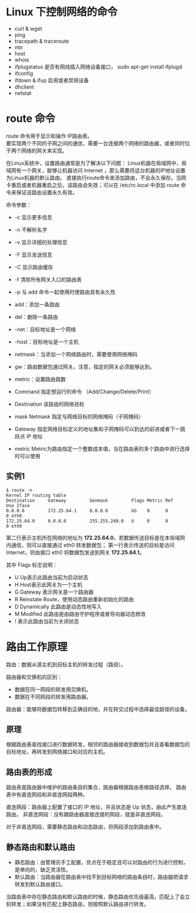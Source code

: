 # Linux 下控制网络的命令

- curl & wget 
- ping
- tracepath & traceroute
- mtr
- host
- whois
- ifplugstatus 是否有网线插入网络设备接口， sudo apt-get install ifplugd
- ifconfig
- ifdown & ifup  启用或者禁用设备
- dhclient
- netstat


# route 命令
route 命令用于显示和操作 IP路由表。          
要实现两个不同的子网之间的通信，需要一台连接两个网络的路由器，或者同时位于两个网络的网关来实现。

在Linux系统中，设置路由通常是为了解决以下问题：
Linux机器在局域网中，局域网有一个网关，能够让机器访问 Internet ，那么需要将这台机器的IP地址设置为Linux机器的默认路由。
直接执行route命令来添加路由，不会永久保存。当网卡重启或者机器重启之后，该路由会失效；可以在 /etc/rc.local 中添加 route 命令来保证该路由设置永久有效。


命令参数：
- -c 显示更多信息
- -n 不解析名字
- -v 显示详细的处理信息
- -F 显示发送信息
- -C 显示路由缓存
- -f 清除所有网关入口的路由表
- -p 与 add 命令一起使用时使路由具有永久性 



- add：添加一条路由
- del：删除一条路由
- -net：目标地址是一个网络
- -host：目标地址是一个主机
- netmask：当添加一个网络路由时，需要使用网络掩码
- gw：路由数据包通过网关。注意，指定的网关必须能够达到。
- metric：设置路由跳数
- Command 指定想运行的命令 （Add/Change/Delete/Print）
- Destination 该路由的网络目标
- mask Netmask 指定与网络目标的网络掩码（子网掩码）
- Gateway 指定网络目标定义的地址集和子网掩码可以到达的前进或者下一跳跃点 IP 地址
- metric Metric为路由指定一个整数成本值，当在路由表的多个路由中进行选择时可以使用


## 实例1
```
$ route -n
Kernel IP routing table
Destination     Gateway         Genmask         Flags Metric Ref    Use Iface
0.0.0.0         172.25.64.1     0.0.0.0         UG    0      0        0 eth0
172.25.64.0     0.0.0.0         255.255.240.0   U     0      0        0 eth0
```

第二行表示主机所在网络的地址为 **172.25.64.0**，若数据传送目标是在本局域网内通信，则可以直接通过 eth0 转发数据包；
第一行表示传送的目标是访问 Internet，则由接口 eth0 将数据包发送到网关 **172.25.64.1**。

其中 Flags 标志说明：
- U  Up表示此路由当前为启动状态
- H  Host表示此网关为一个主机
- G  Gateway 表示网关是一个路由器
- R  Reinstate Route，使用动态路由重新初始化的路由
- D  Dynamically 此路由是动态性地写入
- M  Modified 此路由是由路由守护程序或者导向器动态修改
- !  表示此路由当前为关闭状态



# 路由工作原理
路由：数据从源主机到目标主机的转发过程（路径）。

路由器和交换机的区别：
- 数据在同一网段的转发用交换机。
- 数据在不同网段的转发用路由器。

路由器：能够将数据包转移到正确目的地，并在转交过程中选择最佳路径的设备。


## 原理
根据路由表查找接口进行数据转发，相邻的路由器接收到数据包并且查看数据包的目标地址，再转发到网络接口和对应的主机。

## 路由表的形成
路由表是路由器中维护的路由条目的集合，路由器根据路由表做路径选择。
路由表中有直连网段和非直连网段两种。

直连网段：路由器上配置了接口的 IP 地址，并且状态是 Up 状态，由此产生直连路由。
非直连网段：没有跟路由器直接连接的网段，就是非直连网段。

对于非直连网段，需要静态路由和动态路由，将网段添加到路由表中。


## 静态路由和默认路由
- 静态路由：由管理员手工配置，优点在于稳定且可以对路由的行为进行控制，是单向的，缺乏灵活性。
- 默认路由：当路由器在路由表中找不到目标网络的路由条目时，路由器把请求转发到默认路由接口。

当路由表中存在静态路由和默认路由的时候，静态路由优先级最高，匹配上了会立刻转发；如果没有匹配上静态路由，则按照默认路由进行转发。

